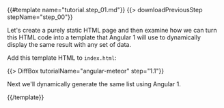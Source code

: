{{#template name="tutorial.step_01.md"}}
{{> downloadPreviousStep stepName="step_00"}}

Let's create a purely static HTML page and then examine how we can turn this HTML code into a template that Angular 1 will use to dynamically display the same result with any set of data.

Add this template HTML to `index.html`:

{{> DiffBox tutorialName="angular-meteor" step="1.1"}}

Next we'll dynamically generate the same list using Angular 1.

{{/template}}
